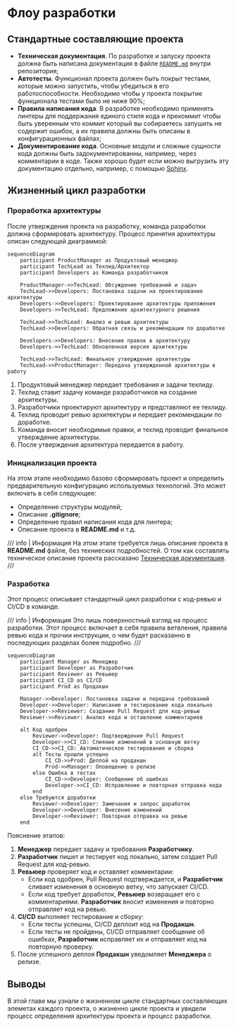 # Флоу разработки

## Стандартные составляющие проекта

- **Техническая документация**. По разработке и запуску проекта должна быть написана документация в файле <a href="./technical_documentation/" target="_blank"><code>README.md</code></a> внутри репозитория;
- **Автотесты**. Функционал проекта должен быть покрыт тестами, которые можно запустить, чтобы убедиться в его работоспособности. Необходимо чтобы у проекта покрытие функционала тестами было не ниже 90%;
- **Правила написания кода**. В разработке необходимо применять линтеры для поддержания единого стиля кода и прекоммит чтобы быть уверенным что коммит который вы собираетесь запушить не содержит ошибок, а их правила должны быть описаны в конфигурационных файлах;
- **Документирование кода**. Основные модули и сложные сущности кода должны быть задокументированны, например, через комментарии в коде. Также хорошо будет если можно выгрузить эту документацию отдельно, например, с помощью <a href="https://github.com/sphinx-doc/sphinx" class="external-link" target="_blank">Sphinx</a>.

## Жизненный цикл разработки

### Проработка архитектуры

После утверждения проекта на разработку, команда разработки должна сформировать архитектуру. Процесс принятия архитектуры описан следующей диаграммой:

``` mermaid
sequenceDiagram
    participant ProductManager as Продуктовый менеджер
    participant TechLead as Техлид/Архитектор
    participant Developers as Команда разработчиков

    ProductManager->>TechLead: Обсуждение требований и задач
    TechLead->>Developers: Постановка задачи на проектирование архитектуры
    Developers->>Developers: Проектирование архитектуры приложения
    Developers->>TechLead: Предложение архитектурного решения

    TechLead->>TechLead: Анализ и ревью архитектуры
    TechLead->>Developers: Обратная связь и рекомендации по доработке

    Developers->>Developers: Внесение правок в архитектуру
    Developers->>TechLead: Обновленная версия архитектуры

    TechLead->>TechLead: Финальное утверждение архитектуры
    TechLead->>ProductManager: Передача утвержденной архитектуры в работу
```

1. Продуктовый менеджер передает требования и задачи техлиду.
2. Техлид ставит задачу команде разработчиков на создание архитектуры.
3. Разработчики проектируют архитектуру и представляют ее техлиду.
4. Техлид проводит ревью архитектуры и передает рекомендации по доработке.
5. Команда вносит необходимые правки, и техлид проводит финальное утверждение архитектуры.
6. После утверждения архитектура передается в работу.

### Инициализация проекта

На этом этапе необходимо базово сформировать проект и определить предварительную конфигурацию используемых технологий. Это может включать в себя следующее:

   * Определение структуры модулей;
   * Описание **.gitignore**;
   * Определение правил написания кода для линтера;
   * Описание проекта в **README.md** и т.д.

/// info | Информация
На этом этапе требуется лишь описание проекта в **README.md** файле, без техниеских подробностей. О том как составлять техническое описание проекта рассказано <a href="./technical_documentation/#_2" target="_blank">Техническая документация</a>.
///

### Разработка

Этот процесс описывает стандартный цикл разработки с код-ревью и CI/CD в команде.

/// info | Информация
Это лишь поверхностный взгляд на процесс разработки. Этот процесс включает в себя правила ветвления, правила ревью кода и прочии инструкции, о чем будет расказанно в последующих разделах более подробно.
///

``` mermaid
sequenceDiagram
    participant Manager as Менеджер
    participant Developer as Разработчик
    participant Reviewer as Ревьюер
    participant CI_CD as CI/CD
    participant Prod as Продакшн

    Manager->>Developer: Постановка задачи и передача требований
    Developer->>Developer: Написание и тестирование кода локально
    Developer->>Reviewer: Создание Pull Request для код-ревью
    Reviewer->>Reviewer: Анализ кода и оставление комментариев

    alt Код одобрен
        Reviewer->>Developer: Подтверждение Pull Request
        Developer->>CI_CD: Слияние изменений в основную ветку
        CI_CD->>CI_CD: Автоматическое тестирование и сборка
        alt Тесты прошли успешно
            CI_CD->>Prod: Деплой на продакшн
            Prod->>Manager: Оповещение о релизе
        else Ошибка в тестах
            CI_CD->>Developer: Сообщение об ошибках
            Developer->>CI_CD: Исправление и повторная отправка кода
        end
    else Требуются доработки
        Reviewer->>Developer: Замечания и запрос доработок
        Developer->>Developer: Внесение изменений
        Developer->>Reviewer: Повторная отправка на ревью
    end
```

Пояснение этапов:

1. **Менеджер** передает задачу и требования **Разработчику**.
2. **Разработчик** пишет и тестирует код локально, затем создает Pull Request для код-ревью.
3. **Ревьюер** проверяет код и оставляет комментарии:
   - Если код одобрен, Pull Request подтверждается, и **Разработчик** сливает изменения в основную ветку, что запускает CI/CD.
   - Если код требует доработок, **Ревьюер** возвращает его с комментариями. **Разработчик** вносит изменения и повторно отправляет код на ревью.
4. **CI/CD** выполняет тестирование и сборку:
   - Если тесты успешны, CI/CD деплоит код на **Продакшн**.
   - Если тесты не пройдены, CI/CD отправляет сообщение об ошибках, **Разработчик** исправляет их и отправляет код на повторную проверку.
5. После успешного деплоя **Продакшн** уведомляет **Менеджера** о релизе.

## Выводы

В этой главе мы узнали о жизненном цикле стандартных составляющих элеметах каждого проекта, о жизненно цикле проекта и увидели процесс определения архитектуры проекта и процесс разработки. 